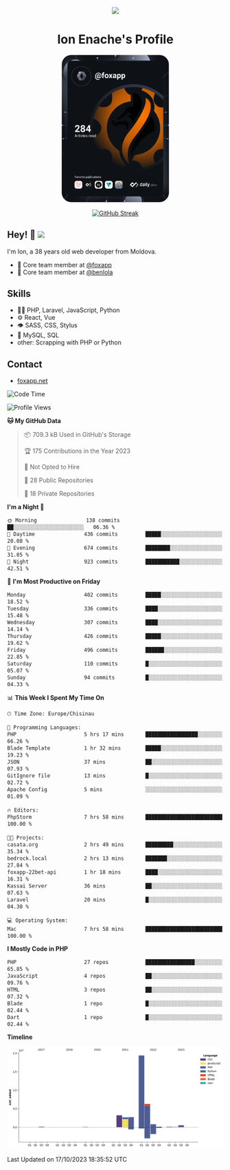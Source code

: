 <div id="header" align="center">
  <img src="https://media.giphy.com/media/M9gbBd9nbDrOTu1Mqx/giphy.gif" width="100"/>
	<h1>Ion Enache's Profile</h1>
</div>
<div align="center">
	<a href="https://app.daily.dev/foxapp"><img src="https://github.com/foxapp/foxapp/blob/master/devcard.svg" width="250" alt="Ion Enache's Dev Card"/></a>
</div>


<div align="center">
	
[![GitHub Streak](http://github-readme-streak-stats.herokuapp.com?user=foxapp&hide_border=true&date_format=M%20j%5B%2C%20Y%5D)](https://git.io/streak-stats)
	
</div>


## Hey! 👋 <img src="https://media.giphy.com/media/hvRJCLFzcasrR4ia7z/giphy.gif" width="30px"/>
I'm Ion, a 38 years old web developer from Moldova.


- 👥 Core team member at [@foxapp](https://github.com/foxapp)
- 👥 Core team member at [@benlola](https://github.com/benlola)

## Skills
- 👨‍💻 PHP, Laravel, JavaScript, Python
- ⚙️ React, Vue
- 👁️ SASS, CSS, Stylus
- 💽 MySQL, SQL
- other: Scrapping with PHP or Python

## Contact
- [foxapp.net](https://www.foxapp.net)

<!--START_SECTION:waka-->
![Code Time](http://img.shields.io/badge/Code%20Time-1%2C530%20hrs%2011%20mins-blue)

![Profile Views](http://img.shields.io/badge/Profile%20Views-0-blue)

**🐱 My GitHub Data** 

> 📦 709.3 kB Used in GitHub's Storage 
 > 
> 🏆 175 Contributions in the Year 2023
 > 
> 🚫 Not Opted to Hire
 > 
> 📜 28 Public Repositories 
 > 
> 🔑 18 Private Repositories 
 > 
**I'm a Night 🦉** 

```text
🌞 Morning                138 commits         ██░░░░░░░░░░░░░░░░░░░░░░░   06.36 % 
🌆 Daytime                436 commits         █████░░░░░░░░░░░░░░░░░░░░   20.08 % 
🌃 Evening                674 commits         ████████░░░░░░░░░░░░░░░░░   31.05 % 
🌙 Night                  923 commits         ███████████░░░░░░░░░░░░░░   42.51 % 
```
📅 **I'm Most Productive on Friday** 

```text
Monday                   402 commits         █████░░░░░░░░░░░░░░░░░░░░   18.52 % 
Tuesday                  336 commits         ████░░░░░░░░░░░░░░░░░░░░░   15.48 % 
Wednesday                307 commits         ████░░░░░░░░░░░░░░░░░░░░░   14.14 % 
Thursday                 426 commits         █████░░░░░░░░░░░░░░░░░░░░   19.62 % 
Friday                   496 commits         ██████░░░░░░░░░░░░░░░░░░░   22.85 % 
Saturday                 110 commits         █░░░░░░░░░░░░░░░░░░░░░░░░   05.07 % 
Sunday                   94 commits          █░░░░░░░░░░░░░░░░░░░░░░░░   04.33 % 
```


📊 **This Week I Spent My Time On** 

```text
🕑︎ Time Zone: Europe/Chisinau

💬 Programming Languages: 
PHP                      5 hrs 17 mins       █████████████████░░░░░░░░   66.26 % 
Blade Template           1 hr 32 mins        █████░░░░░░░░░░░░░░░░░░░░   19.23 % 
JSON                     37 mins             ██░░░░░░░░░░░░░░░░░░░░░░░   07.93 % 
GitIgnore file           13 mins             █░░░░░░░░░░░░░░░░░░░░░░░░   02.72 % 
Apache Config            5 mins              ░░░░░░░░░░░░░░░░░░░░░░░░░   01.09 % 

🔥 Editors: 
PhpStorm                 7 hrs 58 mins       █████████████████████████   100.00 % 

🐱‍💻 Projects: 
casata.org               2 hrs 49 mins       █████████░░░░░░░░░░░░░░░░   35.34 % 
bedrock.local            2 hrs 13 mins       ███████░░░░░░░░░░░░░░░░░░   27.84 % 
foxapp-22bet-api         1 hr 18 mins        ████░░░░░░░░░░░░░░░░░░░░░   16.31 % 
Kassai Server            36 mins             ██░░░░░░░░░░░░░░░░░░░░░░░   07.63 % 
Laravel                  20 mins             █░░░░░░░░░░░░░░░░░░░░░░░░   04.30 % 

💻 Operating System: 
Mac                      7 hrs 58 mins       █████████████████████████   100.00 % 
```

**I Mostly Code in PHP** 

```text
PHP                      27 repos            ████████████████░░░░░░░░░   65.85 % 
JavaScript               4 repos             ██░░░░░░░░░░░░░░░░░░░░░░░   09.76 % 
HTML                     3 repos             ██░░░░░░░░░░░░░░░░░░░░░░░   07.32 % 
Blade                    1 repo              █░░░░░░░░░░░░░░░░░░░░░░░░   02.44 % 
Dart                     1 repo              █░░░░░░░░░░░░░░░░░░░░░░░░   02.44 % 
```



**Timeline**

![Lines of Code chart](https://raw.githubusercontent.com/foxapp/foxapp/master/assets/bar_graph.png)


 Last Updated on 17/10/2023 18:35:52 UTC
<!--END_SECTION:waka-->
